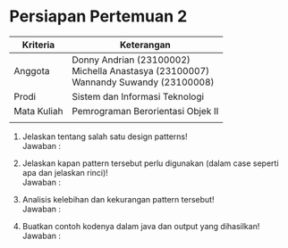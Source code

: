 ﻿# Persiapan Pertemuan 2

| Kriteria | Keterangan |
|--|--|
| Anggota | Donny Andrian       (23100002) <br/>Michella Anastasya  (23100007) <br/>Wannandy Suwandy    (23100008) |
| Prodi | Sistem dan Informasi Teknologi |
| Mata Kuliah | Pemrograman Berorientasi Objek II |
|  |  |

1.  Jelaskan tentang salah satu design patterns!<br/>Jawaban :

2.  Jelaskan kapan pattern tersebut perlu digunakan (dalam case seperti apa dan jelaskan rinci)!<br/>Jawaban :

3.  Analisis kelebihan dan kekurangan pattern tersebut!<br/>Jawaban :

4.  Buatkan contoh kodenya dalam java dan output yang dihasilkan!<br/>Jawaban :
